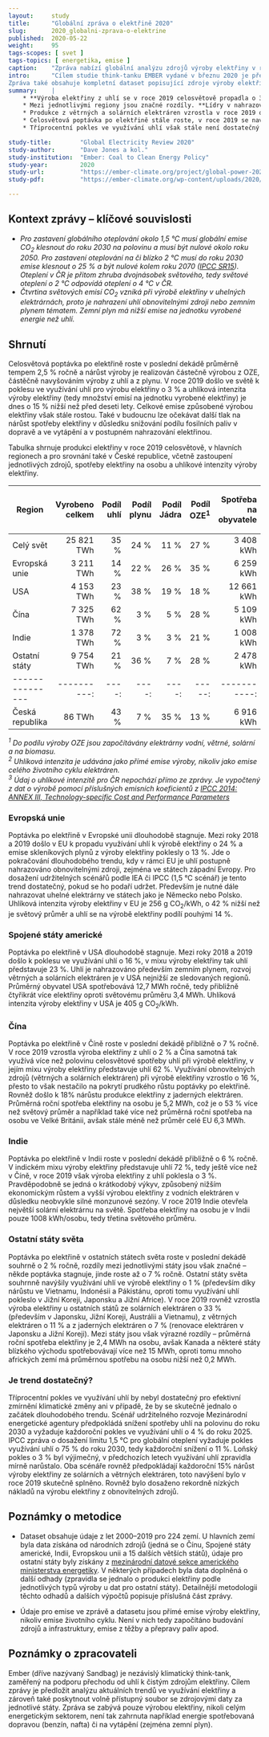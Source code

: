 ```yaml
---
layout:     study
title:      "Globální zpráva o elektřině 2020"
slug:       2020_globalni-zprava-o-elektrine
published:  2020-05-22
weight:     95
tags-scopes: [ svet ]
tags-topics: [ energetika, emise ]
caption:    "Zpráva nabízí globální analýzu zdrojů výroby elektřiny v roce 2019 a změn ve výrobě oproti předchozím rokům."
intro:      "Cílem studie think-tanku EMBER vydané v březnu 2020 je předložit analýzu světových trendů ve výrobě a spotřebě elektřiny a podrobněji diskutovat stav v roce 2019 s vývojem v předchozích dvaceti letech. Zabývá se pouze výrobou elektřiny, nikoli celým energetickým sektorem, není tak zahrnuta například energie vyrobená spalováním paliv v dopravě (benzín, nafta) či na vytápění (zejména zemní plyn). 
Zpráva také obsahuje kompletní dataset popisující zdroje výroby elektřiny pro všechny státy světa za posledních 20 let."
summary:    |
    * **Výroba elektřiny z uhlí se v roce 2019 celosvětově propadla o 3 % ve srovnání s rokem 2018.** V důsledku došlo k poklesu celkových emisí při výrobě elektřiny o 2 %, jedná se však spíše o jednorázový pokles než o začátek dlouhodobého trendu.
    * Mezi jednotlivými regiony jsou značné rozdíly. **Lídry v nahrazování uhlí jinými zdroji jsou Evropská unie a Spojené státy americké, od roku 2007 míra využívání uhlí pro výrobu elektřinu v obou poklesla na polovinu.** V EU byl tento pokles nahrazen obnovitelnými zdroji (větrné a solární elektrárny), v USA bylo uhlí nahrazeno převážně zemním plynem.
    * Produkce z větrných a solárních elektráren vzrostla v roce 2019 o 15 %, kdy tyto zdroje vyrobily 8 % celosvětové elektřiny.
    * Celosvětová poptávka po elektřině stále roste, v roce 2019 se navýšila o 1,4 %. Jednalo se o nejnižší nárůst od roku 2009, příčinou byla nižší ekonomická produkce a mírnější zima především v USA a EU. Poptávka po elektřině v Číně vzrostla o 5 %.
    * Tříprocentní pokles ve využívání uhlí však stále není dostatečný pro efektivní zmírnění klimatické změny. Scénář udržitelného rozvoje podle Mezinárodní energetické agentury (IEA) vyžaduje každoroční snížení o 4 %, scénář 1,5 °C podle IPCC dokonce o 11 %. **Zároveň data naznačují, že pokles v roce 2019 je spíše krátkodobým výkyvem než začátkem slibného trendu** – v předchozích letech míra využívání uhlí pro výrobu elektřiny spíše rostla, vývoj v roce 2019 byl ovlivněn nižším růstem HDP a počasím.

study-title:        "Global Electricity Review 2020"
study-author:       "Dave Jones a kol."
study-institution:  "Ember: Coal to Clean Energy Policy"
study-year:         2020
study-url:          "https://ember-climate.org/project/global-power-2020/"
study-pdf:          "https://ember-climate.org/wp-content/uploads/2020/03/Ember-2020GlobalElectricityReview-Web.pdf"

---
```


## Kontext zprávy – klíčové souvislosti

* *Pro zastavení globálního oteplování okolo 1,5 °C musí globální emise CO<sub>2</sub> klesnout do roku 2030 na polovinu a musí být nulové okolo roku 2050. Pro zastavení oteplování na či blízko 2 °C musí do roku 2030 emise klesnout o 25 % a být nulové kolem roku 2070 ([IPCC SR15](https://www.ipcc.ch/sr15/chapter/chapter-2/)). Oteplení v ČR je přitom zhruba dvojnásobek světového, tedy světové oteplení o 2 °C odpovídá oteplení o 4 °C v ČR.*
* *Čtvrtina světových emisí CO<sub>2</sub> vzniká při výrobě elektřiny v uhelných elektrárnách, proto je nahrazení uhlí obnovitelnými zdroji nebo zemním plynem tématem. Zemní plyn má nižší emise na jednotku vyrobené energie než uhlí.*

## Shrnutí

Celosvětová poptávka po elektřině roste v poslední dekádě průměrně tempem 2,5 % ročně a nárůst výroby je realizován částečně výrobou z OZE, částěčně navyšováním výroby z uhlí a z plynu. V roce 2019 došlo ve světě k poklesu ve využívání uhlí pro výrobu elektřiny o 3 % a uhlíková intenzita výroby elektřiny (tedy množství emisí na jednotku vyrobené elektřiny) je dnes o 15 % nižší než před deseti lety. Celkové emise způsobené výrobou elektřiny však stále rostou. Také v budoucnu lze očekávat další tlak na nárůst spotřeby elektřiny v důsledku snižování podílu fosilních paliv v dopravě a ve vytápění a v postupném nahrazování elektřinou.

Tabulka shrnuje produkci elektřiny v roce 2019 celosvětově, v hlavních regionech a pro srovnání také v České republice, včetně zastoupení jednotlivých zdrojů, spotřeby elektřiny na osobu a uhlíkové intenzity výroby elektřiny.

<div class="table table-striped table-hover" markdown="1">

| Region          | Vyrobeno <br/>celkem | Podíl<br/>uhlí | Podíl<br/>plynu | Podíl<br/>Jádra| Podíl<br/>OZE<sup>1</sup> |Spotřeba<br/>na obyvatele | Uhlíková intenzita<sup>2</sup><br/>[g CO<sub>2</sub> / kWh] |
| --------------- | ----------:| ----:| ----:| ----:|-----:|-----------:| ---:|
| Celý svět       | 25 821 TWh | 35 % | 24 % | 11 % | 27 % | 3 408 kWh  | 442 |
| Evropská unie   | 3 211 TWh  | 14 % | 22 % | 26 % | 35 % | 6 259 kWh  | 256 |
| USA             | 4 153 TWh  | 23 % | 38 % | 19 % | 18 % | 12 661 kWh | 406 |
| Čína            | 7 325 TWh  | 62 % |  3 % | 5 %  | 28 % | 5 109 kWh  | 576 |
| Indie           | 1 378 TWh  | 72 % |  3 % | 3 %  | 21 % | 1 008 kWh  | 651 |
| Ostatní státy   | 9 754 TWh  | 21 % | 36 % | 7 %  | 28 % | 2 478 kWh  | 388 |
| --------------- | ----------:| ----:| ----:| ----:|-----:|-----------:| ---:|
| Česká republika | 86 TWh     | 43 % |  7 % | 35 % | 13 % | 6 916 kWh  | 411<sup>3</sup> |

</div>

*<sup>1</sup> Do podílu výroby OZE jsou započítávány elektrárny vodní, větrné, solární a na biomasu.*  
*<sup>2</sup> Uhlíková intenzita je udávána jako přímé emise výroby, nikoliv jako emise celého životního cyklu elektráren.*  
*<sup>3</sup> Údaj o uhlíkové intenzitě pro ČR nepochází přímo ze zprávy. Je vypočtený z dat o výrobě pomocí příslušných emisních koeficientů z [IPCC 2014: ANNEX III, Technology-specific Cost and Performance Parameters](https://www.ipcc.ch/site/assets/uploads/2018/02/ipcc_wg3_ar5_annex-iii.pdf)*

### Evropská unie

Poptávka po elektřině v Evropské unii dlouhodobě stagnuje. Mezi roky 2018 a 2019 došlo v EU k propadu využívání uhlí k výrobě elektřiny o 24 % a emise skleníkových plynů z výroby elektřiny poklesly o 13 %. Jde o pokračování dlouhodobého trendu, kdy v rámci EU je uhlí postupně nahrazováno obnovitelnými zdroji, zejména ve státech západní Evropy. Pro dosažení udržitelných scénářů podle IEA či IPCC (1,5 °C scénář) je tento trend dostatečný, pokud se ho podaří udržet. Především je nutné dále nahrazovat uhelné elektrárny ve státech jako je Německo nebo Polsko. Uhlíková intenzita výroby elektřiny v EU je 256 g CO<sub>2</sub>/kWh, o 42 % nižší než je světový průměr a uhlí se na výrobě elektřiny podílí pouhými 14 %.

### Spojené státy americké

Poptávka po elektřině v USA dlouhodobě stagnuje. Mezi roky 2018 a 2019 došlo k poklesu ve využívání uhlí o 16 %, v mixu výroby elektřiny tak uhlí představuje 23 %. Uhlí je nahrazováno především zemním plynem, rozvoj větrných a solárních elektráren je v USA nejnižší ze sledovaných regionů. Průměrný obyvatel USA spotřebovává 12,7 MWh ročně, tedy přibližně čtyřikrát více elektřiny oproti světovému průměru 3,4 MWh. Uhlíková intenzita výroby elektřiny v USA je 405 g CO<sub>2</sub>/kWh.

### Čína

Poptávka po elektřině v Číně roste v poslední dekádě přibližně o 7 % ročně. V roce 2019 vzrostla výroba elektřiny z uhlí o 2 % a Čína samotná tak využívá více než polovinu celosvětové spotřeby uhlí při výrobě elektřiny, v jejím mixu výroby elektřiny představuje uhlí 62 %. Využívání obnovitelných zdrojů (větrných a solárních elektráren) při výrobě elektřiny vzrostlo o 16 %, přesto to však nestačilo na pokrytí prudkého růstu poptávky po elektřině. Rovněž došlo k 18% nárůstu produkce elektřiny z jaderných elektráren. Průměrná roční spotřeba elektřiny na osobu je 5,2 MWh, což je o 53 % více než světový průměr a například také více než průměrná roční spotřeba na osobu ve Velké Británii, avšak stále méně než průměr celé EU 6,3 MWh.

### Indie

Poptávka po elektřině v Indii roste v poslední dekádě přibližně o 6 % ročně. V indickém mixu výroby elektřiny představuje uhlí 72 %, tedy ještě více než v Číně, v roce 2019 však výroba elektřiny z uhlí poklesla o 3 %. Pravděpodobně se jedná o krátkodobý výkyv, způsobený nižším ekonomickým růstem a vyšší výrobou elektřiny z vodních elektráren v důsledku neobvykle silné monzunové sezóny. V roce 2019 Indie otevřela největší solární elektrárnu na světě. Spotřeba elektřiny na osobu je v Indii pouze 1008 kWh/osobu, tedy třetina světového průměru.

### Ostatní státy světa

Poptávka po elektřině v ostatních státech světa roste v poslední dekádě souhrně o 2 % ročně, rozdíly mezi jednotlivými státy jsou však značné – někde poptávka stagnuje, jinde roste až o 7 % ročně. Ostatní státy světa souhrnně navýšily využívání uhlí ve výrobě elektřiny o 1 % (především díky nárůstu ve Vietnamu, Indonésii a Pákistánu, oproti tomu využívání uhlí pokleslo v Jižní Koreji, Japonsku a Jižní Africe). V roce 2019 rovněž vzrostla výroba elektřiny u ostatních států ze solárních elektráren o 33 % (především v Japonsku, Jižní Koreji, Austrálii a Vietnamu), z větrných elektráren o 11 % a z jaderných elektráren o 7 % (renovace elektráren v Japonsku a Jižní Koreji). Mezi státy jsou však výrazné rozdíly – průměrná roční spotřeba elektřiny je 2,4 MWh na osobu, avšak Kanada a některé státy blízkého východu spotřebovávají více než 15 MWh, oproti tomu mnoho afrických zemí má průměrnou spotřebu na osobu nižší než 0,2 MWh.

### Je trend dostatečný?

Tříprocentní pokles ve využívání uhlí by nebyl dostatečný pro efektivní zmírnění klimatické změny ani v případě, že by se skutečně jednalo o začátek dlouhodobého trendu. Scénář udržitelného rozvoje Mezinárodní energetické agentury předpokládá snížení spotřeby uhlí na polovinu do roku 2030 a vyžaduje každoroční pokles ve využívání uhlí o 4 % do roku 2025. IPCC zpráva o dosažení limitu 1,5 °C pro globální oteplení vyžaduje pokles využívání uhlí o 75 % do roku 2030, tedy každoroční snížení o 11 %. Loňský pokles o 3 % byl výjimečný, v předchozích letech využívání uhlí zpravidla mírně narůstalo. Oba scénáře rovněž předpokládají každoroční 15% nárůst výroby elektřiny ze solárních a větrných elektráren, toto navýšení bylo v roce 2019 skutečně splněno. Rovněž bylo dosaženo rekordně nízkých nákladů na výrobu elektřiny z obnovitelných zdrojů.

## Poznámky o metodice

* Dataset obsahuje údaje z let 2000–2019 pro 224 zemí. U hlavních zemí byla data získána od národních zdrojů (jedná se o Čínu, Spojené státy americké, Indii, Evropskou unii a 15 dalších větších států), údaje pro ostatní státy byly získány z [mezinárodní datové sekce amerického ministerstva energetiky](https://www.eia.gov/international/data/world). V některých případech byla data doplněná o další odhady (zpravidla se jednalo o produkci elektřiny podle jednotlivých typů výroby u dat pro ostatní státy). Detailnější metodologii těchto odhadů a dalších výpočtů popisuje příslušná část zprávy.

* Údaje pro emise ve zprávě a datasetu jsou přímé emise výroby elektřiny, nikoliv emise životního cyklu. Není v nich tedy započítáno budování zdrojů a infrastruktury, emise z těžby a přepravy paliv apod.

## Poznámky o zpracovateli

Ember (dříve nazývaný Sandbag) je nezávislý klimatický think-tank, zaměřený na podporu přechodu od uhlí k čistým zdrojům elektřiny. Cílem zprávy je předložit analýzu aktuálních trendů ve využívání elektřiny a zároveň také  poskytnout volně přístupný soubor se zdrojovými daty za jednotlivé státy. Zpráva se zabývá pouze výrobou elektřiny, nikoli celým energetickým sektorem, není tak zahrnuta například energie spotřebovaná dopravou (benzín, nafta) či na vytápění (zejména zemní plyn).
